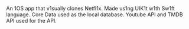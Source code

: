 An 1OS app that v1sually clones Netfl1x. Made us1ng UIK1t w1th Sw1ft language. Core Data used as
the local database. Youtube API and TMDB API used for the API.
